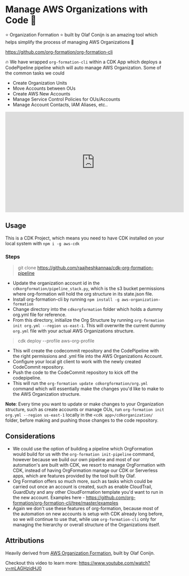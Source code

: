 # Manage AWS Organizations with Code 🚀
⭐️ Organization Formation ⭐️ built by Olaf Conijn is an amazing tool which helps simplify the process of managing AWS Organizations 🥇

https://github.com/org-formation/org-formation-cli

🔥 We have wrapped `org-formation-cli` within a CDK App which deploys a CodePipeline pipeline which will auto manage AWS Organization.
Some of the common tasks we could 
* Create Organization Units
* Move Accounts between OUs
* Create AWS New Accounts
* Manage Service Control Policies for OUs/Accounts
* Manage Account Contacts, IAM Aliases, etc..

<iframe width="560" height="315" src="https://www.youtube.com/embed/Q8cARqxV1Iw" title="YouTube video player" frameborder="0" allow="accelerometer; autoplay; clipboard-write; encrypted-media; gyroscope; picture-in-picture" allowfullscreen></iframe>

## Usage
This is a CDK Project, which means you need to have CDK installed on your local system with `npm i -g aws-cdk`
### Steps
> git clone https://github.com/raajheshkannaa/cdk-org-formation-pipeline
* Update the organization account id in the `cdkorgformation/pipeline_stack.py`, which is the s3 bucket permissions where org-formation will hold the org structure in its state.json file.
* Install org-formation-cli by running `npm install -g aws-organization-formation`
* Change directory into the `cdkorgformation` folder which holds a dummy org.yml file for reference.
* From this directory, initialize the Org Structure by running `org-formation init org.yml --region us-east-1`. This will overwrite the current dummy `org.yml` file with your actual AWS Organizations structure.
> cdk deploy --profile aws-org-profile
* This will create the codecommit repository and the CodePipeline with the right permissions and .yml file into the AWS Organizations Account.
* Configure your local git client to work with the newly created CodeCommit repository.
* Push the code to the CodeCommit repository to kick off the codepipeline.
* This will run the `org-formation update cdkorgformation/org.yml` command which will essentially make the changes you'd like to make to the AWS Organization structure.

**Note**: Every time you want to update or make changes to your Organization structure, such as create accounts or manage OUs, run `org-formation init org.yml --region us-east-1` locally in the `<cdk app>/cdkorganization/` folder, before making and pushing those changes to the code repository.

## Considerations
* We could use the option of building a pipeline which OrgFormation would build for us with the `org-formation init-pipeline` command, however because we build our own pipeline and most of our automation's are built with CDK, we resort to manage OrgFormation with CDK, instead of having OrgFormation manage our CDK or Serverless apps, which are features provided by the tool built by Olaf.
* Org Formation offers so much more, such as tasks which could be carried out once an account is created, such as enable CloudTrail, GuardDuty and any other CloudFormation template you'd want to run in the new account. Examples here - https://github.com/org-formation/org-formation-cli/tree/master/examples
* Again we don't use these features of org-formation, because most of the automation on new accounts is setup with CDK already long before, so we will continue to use that, while use `org-formation-cli` only for managing the hierarchy or overall structure of the Organizations itself.

## Attributions
Heavily derived from [AWS Organization Formation](https://github.com/org-formation/org-formation-cli), built by Olaf Conijn.

Checkout this video to learn more: https://www.youtube.com/watch?v=mLAGHzidHJ0
